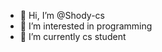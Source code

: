 - 👋 Hi, I’m @Shody-cs
- 👀 I’m interested in programming 
- 🌱 I’m currently cs student 

<!---
Shody-cs/Shody-cs is a ✨ special ✨ repository because its `README.md` (this file) appears on your GitHub profile.
You can click the Preview link to take a look at your changes.
--->
